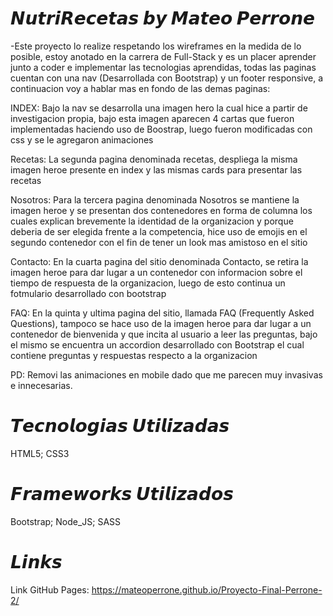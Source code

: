 # 𝙉𝙪𝙩𝙧𝙞𝙍𝙚𝙘𝙚𝙩𝙖𝙨 𝙗𝙮 𝙈𝙖𝙩𝙚𝙤 𝙋𝙚𝙧𝙧𝙤𝙣𝙚

-Este proyecto lo realize respetando los wireframes en la medida de lo posible, estoy anotado en la carrera de Full-Stack y es un placer aprender junto a coder e implementar las tecnologias aprendidas, todas las paginas cuentan con una nav (Desarrollada con Bootstrap) y un footer responsive, a continuacion voy a hablar mas en fondo de las demas paginas:

INDEX: 
Bajo la nav se desarrolla una imagen hero la cual hice a partir de investigacion propia, bajo esta imagen aparecen 4 cartas que fueron implementadas haciendo uso de Boostrap, luego fueron modificadas con css y se le agregaron animaciones

Recetas:
La segunda pagina denominada recetas, despliega la misma imagen heroe presente en index y las mismas cards para presentar las recetas

Nosotros:
Para la tercera pagina denominada Nosotros se mantiene la imagen heroe y se presentan dos contenedores en forma de columna los cuales explican brevemente la identidad de la organizacion y porque deberia de ser elegida frente a la competencia, hice uso de emojis en el segundo contenedor con el fin de tener un look mas amistoso en el sitio

Contacto:
En la cuarta pagina del sitio denominada Contacto, se retira la imagen heroe para dar lugar a un contenedor con informacion sobre el tiempo de respuesta de la organizacion, luego de esto continua un fotmulario desarrollado con bootstrap

FAQ:
En la quinta y ultima pagina del sitio, llamada FAQ (Frequently Asked Questions), tampoco se hace uso de la imagen heroe para dar lugar a un contenedor de bienvenida y que incita al usuario a leer las preguntas, bajo el mismo se encuentra un accordion desarrollado con Bootstrap el cual contiene preguntas y respuestas respecto a la organizacion

PD: Removi las animaciones en mobile dado que me parecen muy invasivas e innecesarias.

# 𝙏𝙚𝙘𝙣𝙤𝙡𝙤𝙜𝙞𝙖𝙨 𝙐𝙩𝙞𝙡𝙞𝙯𝙖𝙙𝙖𝙨
HTML5; CSS3

# 𝙁𝙧𝙖𝙢𝙚𝙬𝙤𝙧𝙠𝙨 𝙐𝙩𝙞𝙡𝙞𝙯𝙖𝙙𝙤𝙨
Bootstrap; Node_JS; SASS

# 𝙇𝙞𝙣𝙠𝙨
Link GitHub Pages: https://mateoperrone.github.io/Proyecto-Final-Perrone-2/
